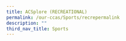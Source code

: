 ```yaml
---
title: ACSplore (RECREATIONAL)
permalink: /our-ccas/Sports/recrepermalink
description: ""
third_nav_title: Sports
---
```


